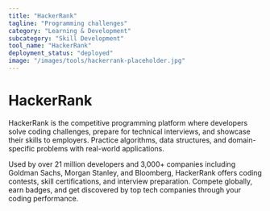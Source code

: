 ```yaml
---
title: "HackerRank"
tagline: "Programming challenges"
category: "Learning & Development"
subcategory: "Skill Development"
tool_name: "HackerRank"
deployment_status: "deployed"
image: "/images/tools/hackerrank-placeholder.jpg"
---
```


# HackerRank

HackerRank is the competitive programming platform where developers solve coding challenges, prepare for technical interviews, and showcase their skills to employers. Practice algorithms, data structures, and domain-specific problems with real-world applications.

Used by over 21 million developers and 3,000+ companies including Goldman Sachs, Morgan Stanley, and Bloomberg, HackerRank offers coding contests, skill certifications, and interview preparation. Compete globally, earn badges, and get discovered by top tech companies through your coding performance.